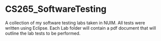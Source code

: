 # CS265_SoftwareTesting

A collection of my software testing labs taken in NUIM. All tests were written using Eclipse. Each Lab folder will contain a pdf document that will outline the lab tests to be performed.
